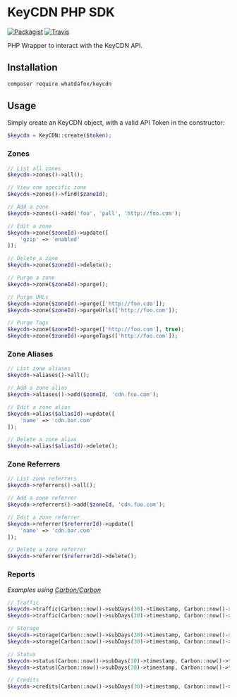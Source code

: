 # KeyCDN PHP SDK
[![Packagist](https://img.shields.io/packagist/v/WhatDaFox/KeyCDN.svg?maxAge=2592000?style=flat-square)](https://packagist.org/packages/whatdafox/keycdn)
[![Travis](https://img.shields.io/travis/WhatDaFox/KeyCDN/master.svg?maxAge=2592000?style=flat-square)](https://travis-ci.org/WhatDaFox/keycdn)

PHP Wrapper to interact with the KeyCDN API.

## Installation

```bash
composer require whatdafox/keycdn
```

## Usage

Simply create an KeyCDN object, with a valid API Token in the constructor: 

```php
$keycdn = KeyCDN::create($token);
```

### Zones

```php
// List all zones
$keycdn->zones()->all();

// View one specific zone
$keycdn->zones()->find($zoneId);

// Add a zone
$keycdn->zones()->add('foo', 'pull', 'http://foo.com');

// Edit a zone
$keycdn->zone($zoneId)->update([
    'gzip' => 'enabled'
]);

// Delete a zone
$keycdn->zone($zoneId)->delete();

// Purge a zone
$keycdn->zone($zoneId)->purge();

// Purge URLs
$keycdn->zone($zoneId)->purge(['http://foo.com']);
$keycdn->zone($zoneId)->purgeUrls(['http://foo.com']);

// Purge Tags
$keycdn->zone($zoneId)->purge(['http://foo.com'], true);
$keycdn->zone($zoneId)->purgeTags(['http://foo.com']);
```

### Zone Aliases

```php
// List zone aliases
$keycdn->aliases()->all();

// Add a zone alias
$keycdn->aliases()->add($zoneId, 'cdn.foo.com');

// Edit a zone alias
$keycdn->alias($aliasId)->update([
    'name' => 'cdn.bar.com'
]);

// Delete a zone alias
$keycdn->alias($aliasId)->delete();
```

### Zone Referrers

```php
// List zone referrers
$keycdn->referrers()->all();

// Add a zone referrer
$keycdn->referrers()->add($zoneId, 'cdn.foo.com');

// Edit a zone referrer
$keycdn->referrer($referrerId)->update([
    'name' => 'cdn.bar.com'
]);

// Delete a zone referrer
$keycdn->referrer($referrerId)->delete();
```

### Reports

*Examples using [Carbon/Carbon](http://carbon.nesbot.com/)*

```php
// Traffic
$keycdn->traffic(Carbon::now()->subDays(30)->timestamp, Carbon::now()->timestamp);
$keycdn->traffic(Carbon::now()->subDays(30)->timestamp, Carbon::now()->timestamp, ZONE_ID);

// Storage
$keycdn->storage(Carbon::now()->subDays(30)->timestamp, Carbon::now()->timestamp);
$keycdn->storage(Carbon::now()->subDays(30)->timestamp, Carbon::now()->timestamp, ZONE_ID);

// Status
$keycdn->status(Carbon::now()->subDays(30)->timestamp, Carbon::now()->timestamp);
$keycdn->status(Carbon::now()->subDays(30)->timestamp, Carbon::now()->timestamp, ZONE_ID);

// Credits
$keycdn->credits(Carbon::now()->subDays(30)->timestamp, Carbon::now()->timestamp);
```